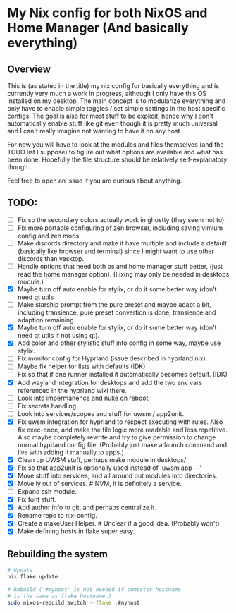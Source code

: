 # My Nix config for both NixOS and Home Manager (And basically everything)

## Overview

This is (as stated in the title) my nix config for basically everything and is currently very much a work in progress, although
I only have this OS installed on my desktop. The main concept is to modularize everything and only have to enable simple toggles
/ set simple settings in the host specific configs. The goal is also for most stuff to be explicit, hence why I don't
automatically enable stuff like git even though it is pretty much universal and I can't really imagine not wanting to have it on
any host.

For now you will have to look at the modules and files themselves (and the TODO list I suppose) to figure out what options are
available and what has been done. Hopefully the file structure should be relatively self-explanatory though. 

Feel free to open an issue if you are curious about anything.

## TODO:

- [ ] Fix so the secondary colors actually work in ghostty (they seem not to).
- [ ] Fix more portable configuring of zen browser, including saving vimium config and zen mods.
- [ ] Make discords directory and make it have multiple and include a default (basically like browser and terminal)
since I might want to use other discords than vesktop.
- [ ] Handle options that need both os and home manager stuff better, (just read the home manager option).
(Fixing may only be needed in desktops module.)
- [x] Maybe turn off auto enable for stylix, or do it some better way (don't need qt utils
- [ ] Make starship prompt from the pure preset and maybe adapt a bit, including transience.
pure preset convertion is done, transience and adaption remaining.
- [x] Maybe turn off auto enable for stylix, or do it some better way (don't need qt utils
if not using qt).
- [x] Add color and other stylistic stuff into config in some way, maybe use stylix.
- [ ] Fix monitor config for Hyprland (issue described in hyprland.nix).
- [ ] Maybe fix helper for lists with defaults (IDK)
- [ ] Fix so that if one runner installed it automatically becomes default. (IDK)
- [x] Add wayland integration for desktops and add the two env vars
 referenced in the hyprland wiki there.
- [ ] Look into impermanence and nuke on reboot.
- [ ] Fix secrets handling
- [ ] Look into services/scopes and stuff for uwsm / app2unit.
- [x] Fix uwsm integration for hyprland to respect executing with rules. Also fix exec-once, and make the file logic more readable and less repetitive.
Also maybe completely rewrite and try to give permission to change normal hyprland config file.
(Probably just make a launch command and live with adding it manually to apps.)
- [x] Clean up UWSM stuff, perhaps make module in desktops/
- [x] Fix so that app2unit is optionally used instead of 'uwsm app --'
- [x] Move stuff into services, and all around put modules into directories.
- [x] Move ly out of services. # NVM, it is definitely a service.
- [ ] Expand ssh module.
- [x] Fix font stuff.
- [x] Add author info to git, and perhaps centralize it.
- [x] Rename repo to nix-config.
- [x] Create a makeUser Helper. # Unclear if a good idea. (Probably won't)
- [x] Make defining hosts in flake super easy.

## Rebuilding the system

```sh
# Update
nix flake update

# Rebuild ('#myhost' is not needed if computer hostname
# is the same as flake hostname.)
sudo nixos-rebuild switch --flake .#myhost
```
